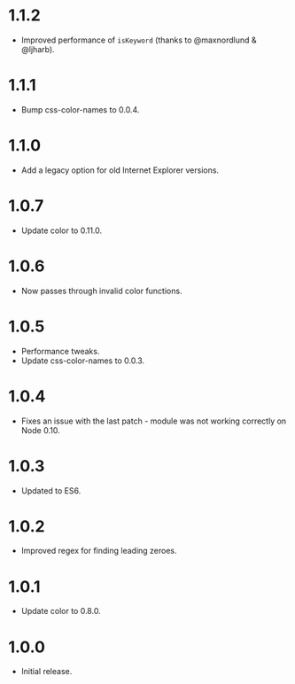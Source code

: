 # 1.1.2

* Improved performance of `isKeyword` (thanks to @maxnordlund & @ljharb).

# 1.1.1

* Bump css-color-names to 0.0.4.

# 1.1.0

* Add a legacy option for old Internet Explorer versions.

# 1.0.7

* Update color to 0.11.0.

# 1.0.6

* Now passes through invalid color functions.

# 1.0.5

* Performance tweaks.
* Update css-color-names to 0.0.3.

# 1.0.4

* Fixes an issue with the last patch - module was not working correctly on
  Node 0.10.

# 1.0.3

* Updated to ES6.

# 1.0.2

* Improved regex for finding leading zeroes.

# 1.0.1

* Update color to 0.8.0.

# 1.0.0

* Initial release.
